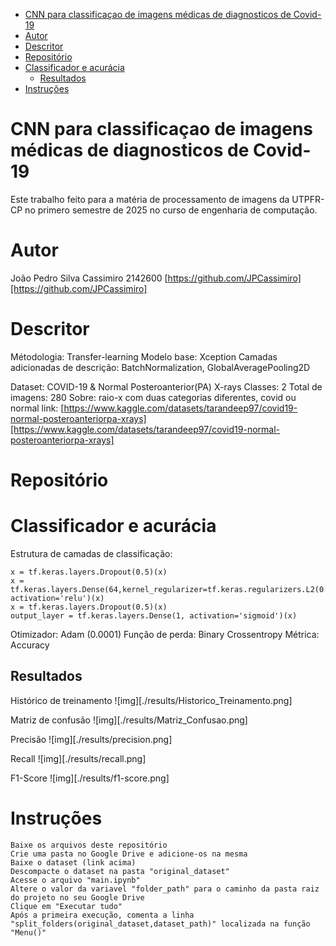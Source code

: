 - [CNN para classificaçao de imagens médicas de diagnosticos de Covid-19](#cnn-para-classificaçao-de-imagens-médicas-de-diagnosticos-de-covid-19)
- [Autor](#autor)
- [Descritor](#descritor)
- [Repositório](#repositório)
- [Classificador e acurácia](#classificador-e-acurácia)
  - [Resultados](#resultados)
- [Instruções](#instruções)

# CNN para classificaçao de imagens médicas de diagnosticos de Covid-19

Este trabalho feito para a matéria de processamento de imagens da UTPFR-CP no primero semestre de 2025 no curso de engenharia de computação.

# Autor

João Pedro Silva Cassimiro
2142600
[https://github.com/JPCassimiro][https://github.com/JPCassimiro]

# Descritor

Métodologia: Transfer-learning
Modelo base: Xception
Camadas adicionadas de descrição: BatchNormalization, GlobalAveragePooling2D

Dataset: COVID-19 & Normal Posteroanterior(PA) X-rays
Classes: 2
Total de imagens: 280
Sobre: raio-x com duas categorias diferentes, covid ou normal
link: [https://www.kaggle.com/datasets/tarandeep97/covid19-normal-posteroanteriorpa-xrays][https://www.kaggle.com/datasets/tarandeep97/covid19-normal-posteroanteriorpa-xrays]

# Repositório



# Classificador e acurácia

Estrutura de camadas de classificação:

    x = tf.keras.layers.Dropout(0.5)(x)
    x = tf.keras.layers.Dense(64,kernel_regularizer=tf.keras.regularizers.L2(0.01), activation='relu')(x)
    x = tf.keras.layers.Dropout(0.5)(x)
    output_layer = tf.keras.layers.Dense(1, activation='sigmoid')(x)

Otimizador: Adam (0.0001)
Função de perda: Binary Crossentropy
Métrica: Accuracy

## Resultados

Histórico de treinamento
![img][./results/Historico_Treinamento.png]

Matriz de confusão
![img][./results/Matriz_Confusao.png]

Precisão
![img][./results/precision.png]

Recall
![img][./results/recall.png]

F1-Score
![img][./results/f1-score.png]

# Instruções

    Baixe os arquivos deste repositório
    Crie uma pasta no Google Drive e adicione-os na mesma
    Baixe o dataset (link acima)
    Descompacte o dataset na pasta "original_dataset"
    Acesse o arquivo "main.ipynb"
    Altere o valor da variavel "folder_path" para o caminho da pasta raiz do projeto no seu Google Drive
    Clique em "Executar tudo"
    Após a primeira execução, comenta a linha "split_folders(original_dataset,dataset_path)" localizada na função "Menu()"